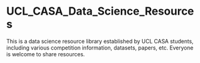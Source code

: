 # UCL_CASA_Data_Science_Resources
This is a data science resource library established by UCL CASA students, including various competition information, datasets, papers, etc. Everyone is welcome to share resources.
